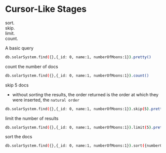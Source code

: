 # Cursor-Like Stages
sort.  
skip.  
limit.  
count.  

A basic query
```bash
db.solarSystem.find({},{_id: 0, name:1, numberOfMoons:1}).pretty()
```

count the number of docs
```bash
db.solarSystem.find({},{_id: 0, name:1, numberOfMoons:1}).count()
```

skip 5 docs
- without _sorting_ the results, the order returned is the order at which they were inserted, the `natural order`
```bash
db.solarSystem.find({},{_id: 0, name:1, numberOfMoons:1}).skip(5).pretty()
```

limit the number of results
```bash
db.solarSystem.find({},{_id: 0, name:1, numberOfMoons:1}).limit(5).pretty()
```


sort the docs
```bash
db.solarSystem.find({},{_id: 0, name:1, numberOfMoons:1}).sort({numberOfMoons: -1}).pretty()
```

